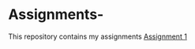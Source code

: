 # Assignments-
This repository contains my assignments
[Assignment 1](https://github.com/maxxius/Assignments-/blob/master/Assignment_week_2%20(3).ipynb)
